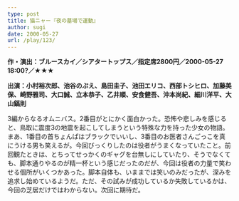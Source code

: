 ```yaml
---
type: post
title: 猫ニャー『夜の墓場で運動』
author: sugi
date: 2000-05-27
url: /play/123/
---
```

**作・演出：ブルースカイ／シアタートップス／指定席2800円／2000-05-27 18:00?／★★★**

**出演：小村裕次郎、池谷のぶえ、島田圭子、池田エリコ、西部トシヒロ、加藤美保、崎野雅司、大口誠、立本恭子、乙井順、安食健吾、沖本尚紀、細川洋平、大山鎬則**

3編からなるオムニバス。2番目がとにかく面白かった。恐怖や悲しみを感じると、鳥取に震度3の地震を起こしてしまうという特殊な力を持った少女の物語。まあ、1番目の首ちょんぱはブラックでいいし、3番目のお医者さんごっこを真にうける男も笑えるが。今回びっくりしたのは役者がうまくなっていたこと。前回観たときは、とちってせっかくのギャグを台無しにしていたり、そうでなくても、脚本通りやるのが精一杯という感じだったのだが、今回は役者の力量で笑わせる個所がいくつかあった。脚本自体も、いままでは笑いのみだったが、深みを追求し始めているようだ。ただ、その試みが成功しているか失敗しているかは、今回の芝居だけではわからない。次回に期待だ。

